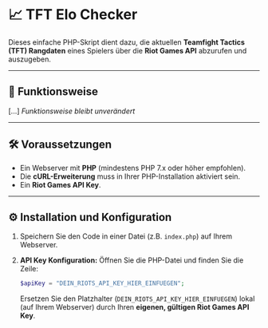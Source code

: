 # 📈 TFT Elo Checker

Dieses einfache PHP-Skript dient dazu, die aktuellen **Teamfight Tactics (TFT) Rangdaten** eines Spielers über die **Riot Games API** abzurufen und auszugeben.

---

## 🚀 Funktionsweise

[...] *Funktionsweise bleibt unverändert*

---

## 🛠️ Voraussetzungen

* Ein Webserver mit **PHP** (mindestens PHP 7.x oder höher empfohlen).
* Die **cURL-Erweiterung** muss in Ihrer PHP-Installation aktiviert sein.
* Ein **Riot Games API Key**.

---

## ⚙️ Installation und Konfiguration

1.  Speichern Sie den Code in einer Datei (z.B. `index.php`) auf Ihrem Webserver.

2.  **API Key Konfiguration:** Öffnen Sie die PHP-Datei und finden Sie die Zeile:
    ```php
    $apiKey = "DEIN_RIOTS_API_KEY_HIER_EINFUEGEN";
    ```
    Ersetzen Sie den Platzhalter (`DEIN_RIOTS_API_KEY_HIER_EINFUEGEN`) lokal (auf Ihrem Webserver) durch Ihren **eigenen, gültigen Riot Games API Key**.
